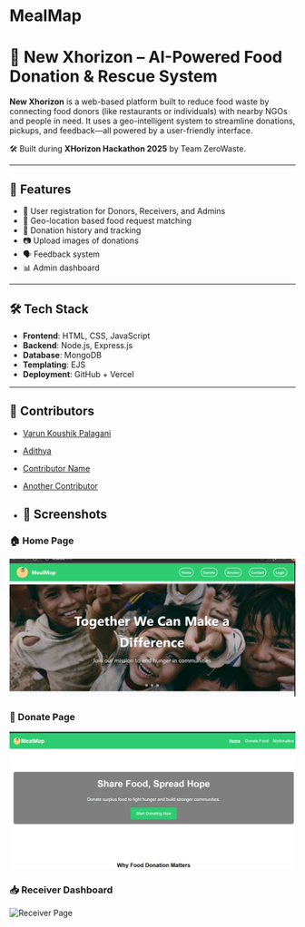 # MealMap
# 🥗 New Xhorizon – AI-Powered Food Donation & Rescue System

**New Xhorizon** is a web-based platform built to reduce food waste by connecting food donors (like restaurants or individuals) with nearby NGOs and people in need. It uses a geo-intelligent system to streamline donations, pickups, and feedback—all powered by a user-friendly interface.

🛠️ Built during **XHorizon Hackathon 2025** by Team ZeroWaste.

---

## 🚀 Features

- 👤 User registration for Donors, Receivers, and Admins
- 📍 Geo-location based food request matching
- 📝 Donation history and tracking
- 📷 Upload images of donations
- 🗣️ Feedback system
- 📊 Admin dashboard


---

## 🛠️ Tech Stack

- **Frontend**: HTML, CSS, JavaScript
- **Backend**: Node.js, Express.js
- **Database**: MongoDB
- **Templating**: EJS
- **Deployment**: GitHub + Vercel

---
## 👥 Contributors

- [Varun Koushik Palagani](https://github.com/Varun-1729)
- [Adithya](https://github.com/adithya23-git)
- [Contributor Name](https://github.com/username)
- [Another Contributor](https://github.com/username)

- ## 📸 Screenshots

### 🏠 Home Page
![Home Page](screenshots/home.png)

### 🍱 Donate Page
![Donate Page](screenshots/donate.png)

### 📥 Receiver Dashboard
![Receiver Page](screenshots/receiver.png)





